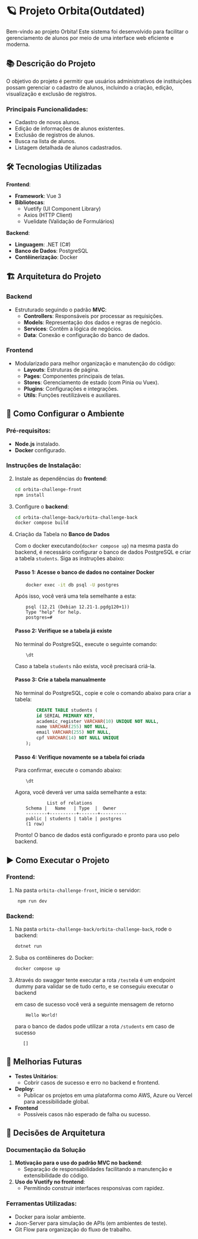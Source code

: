 
# 🪐 Projeto Orbita(Outdated)

Bem-vindo ao projeto Orbita! Este sistema foi desenvolvido para facilitar o gerenciamento de alunos por meio de uma interface web eficiente e moderna.

## 📚 **Descrição do Projeto**

O objetivo do projeto é permitir que usuários administrativos de instituições possam gerenciar o cadastro de alunos, incluindo a criação, edição, visualização e exclusão de registros.

### Principais Funcionalidades:
- Cadastro de novos alunos.
- Edição de informações de alunos existentes.
- Exclusão de registros de alunos.
- Busca na lista de alunos.
- Listagem detalhada de alunos cadastrados.

## 🛠️ **Tecnologias Utilizadas**

**Frontend**:
- **Framework**: Vue 3
- **Bibliotecas**:
    - Vuetify (UI Component Library)
    - Axios (HTTP Client)
    - Vuelidate (Validação de Formulários)

**Backend**:
- **Linguagem**: .NET (C#)
- **Banco de Dados**: PostgreSQL
- **Contêinerização**: Docker

## 🏗️ **Arquitetura do Projeto**

### **Backend**
- Estruturado seguindo o padrão **MVC**:
    - **Controllers**: Responsáveis por processar as requisições.
    - **Models**: Representação dos dados e regras de negócio.
    - **Services**: Contêm a lógica de negócios.
    - **Data**: Conexão e configuração do banco de dados.

### **Frontend**
- Modularizado para melhor organização e manutenção do código:
    - **Layouts**: Estruturas de página.
    - **Pages**: Componentes principais de telas.
    - **Stores**: Gerenciamento de estado (com Pinia ou Vuex).
    - **Plugins**: Configurações e integrações.
    - **Utils**: Funções reutilizáveis e auxiliares.

## 🚀 **Como Configurar o Ambiente**

### Pré-requisitos:
- **Node.js** instalado.
- **Docker** configurado.

### Instruções de Instalação:
2. Instale as dependências do **frontend**:
   ```bash
   cd orbita-challenge-front
   npm install
   ```

3. Configure o **backend**:
   ```bash
   cd orbita-challenge-back/orbita-challenge-back
   docker compose build
   ```

4. Criação da Tabela no **Banco de Dados**

   Com o docker executando(`docker compose up`) na mesma pasta do backend, é necessário configurar o banco de dados PostgreSQL e criar a tabela `students`. Siga as instruções abaixo:

   #### Passo 1: Acesse o banco de dados no container Docker
    ```bash
        docker exec -it db psql -U postgres
    ```

   Após isso, você verá uma tela semelhante a esta:
    ```
        psql (12.21 (Debian 12.21-1.pgdg120+1))
        Type "help" for help.
        postgres=#
    ```

   #### Passo 2: Verifique se a tabela já existe
   No terminal do PostgreSQL, execute o seguinte comando:
    ```
        \dt
    ```

   Caso a tabela `students` não exista, você precisará criá-la.

   #### Passo 3: Crie a tabela manualmente
   No terminal do PostgreSQL, copie e cole o comando abaixo para criar a tabela:
    ```sql
            CREATE TABLE students (
            id SERIAL PRIMARY KEY,
            academic_register VARCHAR(10) UNIQUE NOT NULL,
            name VARCHAR(255) NOT NULL,
            email VARCHAR(255) NOT NULL,
            cpf VARCHAR(14) NOT NULL UNIQUE
        );
    ```
   #### Passo 4: Verifique novamente se a tabela foi criada
   Para confirmar, execute o comando abaixo:
    ```
        \dt
    ```
   Agora, você deverá ver uma saída semelhante a esta:

    ```
                List of relations
        Schema |   Name   | Type  |  Owner   
        --------+----------+-------+----------
        public | students | table | postgres
        (1 row)
    ```
   Pronto! O banco de dados está configurado e pronto para uso pelo backend.

## ▶️ **Como Executar o Projeto**

### Frontend:
1. Na pasta `orbita-challenge-front`, inicie o servidor:
   ```node
    npm run dev
   ```

### Backend:
1. Na pasta `orbita-challenge-back/orbita-challenge-back`, rode o backend:
   ```bash
   dotnet run
   ```

2. Suba os contêineres do Docker:
   ```bash
   docker compose up
   ```
3. Através do swagger tente executar a rota `/test`ela é um endpoint dummy para validar se de tudo certo, e se conseguiu executar o backend

   em caso de sucesso  você verá a seguinte mensagem de retorno

    ```
        Hello World!
    ```

   para o banco de dados pode utilizar a rota `/students` em caso de sucesso
    ```
       []
    ```

## 📝 **Melhorias Futuras**
- **Testes Unitários**:
    - Cobrir casos de sucesso e erro no backend e frontend.
- **Deploy**:
    - Publicar os projetos em uma plataforma como AWS, Azure ou Vercel para acessibilidade global.
- **Frontend**
    - Possíveis casos não esperado de falha ou sucesso.


## 📂 **Decisões de Arquitetura**

### Documentação da Solução
1. **Motivação para o uso do padrão MVC no backend**:
    - Separação de responsabilidades facilitando a manutenção e extensibilidade do código.
2. **Uso do Vuetify no frontend**:
    - Permitindo construir interfaces responsivas com rapidez.

### Ferramentas Utilizadas:
- Docker para isolar ambiente.
- Json-Server para simulação de APIs (em ambientes de teste).
- Git Flow para organização do fluxo de trabalho.

